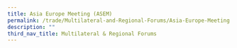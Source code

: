 ```yaml
---
title: Asia Europe Meeting (ASEM)
permalink: /trade/Multilateral-and-Regional-Forums/Asia-Europe-Meeting
description: ""
third_nav_title: Multilateral & Regional Forums
---
```

